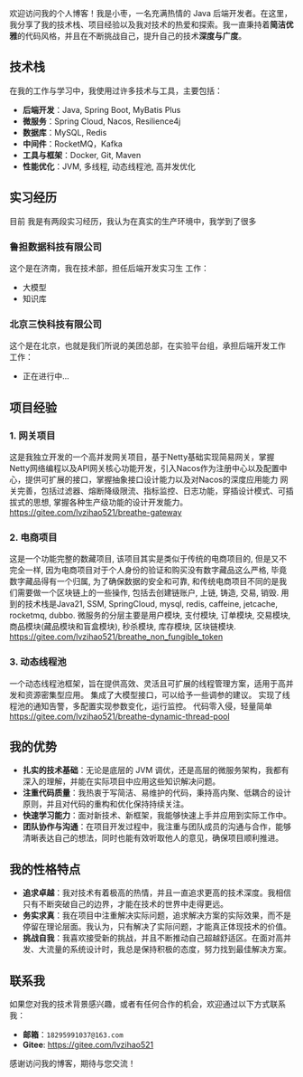 欢迎访问我的个人博客！我是小枣，一名充满热情的 Java 后端开发者。在这里，我分享了我的技术栈、项目经验以及我对技术的热爱和探索。我一直秉持着**简洁优雅**的代码风格，并且在不断挑战自己，提升自己的技术**深度与广度**。

## 技术栈

在我的工作与学习中，我使用过许多技术与工具，主要包括：

- **后端开发**：Java, Spring Boot, MyBatis Plus
- **微服务**：Spring Cloud, Nacos, Resilience4j
- **数据库**：MySQL, Redis
- **中间件**：RocketMQ，Kafka
- **工具与框架**：Docker, Git, Maven
- **性能优化**：JVM, 多线程, 动态线程池, 高并发优化

## 实习经历

目前 我是有两段实习经历，我认为在真实的生产环境中，我学到了很多

### 鲁担数据科技有限公司
这个是在济南，我在技术部，担任后端开发实习生
工作：
- 大模型
- 知识库

### 北京三快科技有限公司
这个是在北京，也就是我们所说的美团总部，在实验平台组，承担后端开发工作
工作：
- 正在进行中...
## 项目经验

### 1. **网关项目**

这是我独立开发的一个高并发网关项目，基于Netty基础实现简易网关，掌握Netty网络编程以及API网关核心功能开发，引入Nacos作为注册中心以及配置中心，提供可扩展的接口，掌握抽象接口设计能力以及对Nacos的深度应用能力 网关完善，包括过滤器、熔断降级限流、指标监控、日志功能，穿插设计模式、可插拔式的思想, 掌握各种生产级功能的设计开发能力。
https://gitee.com/lvzihao521/breathe-gateway
### 2. **电商项目**

这是一个功能完整的数藏项目, 该项目其实是类似于传统的电商项目的, 但是又不完全一样, 因为电商项目对于个人身份的验证和购买没有数字藏品这么严格, 毕竟数字藏品得有一个归属, 为了确保数据的安全和可靠, 和传统电商项目不同的是我们需要做一个区块链上的一些操作, 包括去创建链账户, 上链, 铸造, 交易, 销毁. 用到的技术栈是Java21, SSM, SpringCloud, mysql, redis, caffeine, jetcache, rocketmq, dubbo.
微服务的分层主要是用户模块, 支付模块, 订单模块, 交易模块, 商品模块(藏品模块和盲盒模块), 秒杀模块, 库存模块, 区块链模块.
https://gitee.com/lvzihao521/breathe_non_fungible_token
### 3. **动态线程池**

一个动态线程池框架，旨在提供高效、灵活且可扩展的线程管理方案，适用于高并发和资源密集型应用。 集成了大模型接口，可以给予一些调参的建议。 实现了线程池的通知告警，多配置实现参数变化，运行监控。 代码零入侵，轻量简单
https://gitee.com/lvzihao521/breathe-dynamic-thread-pool
## 我的优势

- **扎实的技术基础**：无论是底层的 JVM 调优，还是高层的微服务架构，我都有深入的理解，并能在实际项目中应用这些知识解决问题。
- **注重代码质量**：我热衷于写简洁、易维护的代码，秉持高内聚、低耦合的设计原则，并且对代码的重构和优化保持持续关注。
- **快速学习能力**：面对新技术、新框架，我能够快速上手并应用到实际工作中。
- **团队协作与沟通**：在项目开发过程中，我注重与团队成员的沟通与合作，能够清晰表达自己的想法，同时也能有效听取他人的意见，确保项目顺利推进。

## 我的性格特点

- **追求卓越**：我对技术有着极高的热情，并且一直追求更高的技术深度。我相信只有不断突破自己的边界，才能在技术的世界中走得更远。
- **务实求真**：我在项目中注重解决实际问题，追求解决方案的实际效果，而不是停留在理论层面。我认为，只有解决了实际问题，才能真正体现技术的价值。
- **挑战自我**：我喜欢接受新的挑战，并且不断推动自己超越舒适区。在面对高并发、大流量的系统设计时，我总是保持积极的态度，努力找到最佳解决方案。

## 联系我

如果您对我的技术背景感兴趣，或者有任何合作的机会，欢迎通过以下方式联系我：

- **邮箱**：`18295991037@163.com`
- **Gitee**: https://gitee.com/lvzihao521

感谢访问我的博客，期待与您交流！
